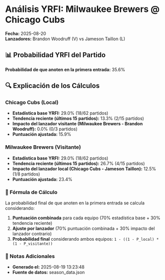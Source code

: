 # Análisis YRFI: Milwaukee Brewers @ Chicago Cubs

**Fecha:** 2025-08-20  
**Lanzadores:** Brandon Woodruff (V) vs Jameson Taillon (L)

## 📊 Probabilidad YRFI del Partido

**Probabilidad de que anoten en la primera entrada:** 35.6%

## 🔍 Explicación de los Cálculos

### Chicago Cubs (Local)
- **Estadística base YRFI:** 29.0% (18/62 partidos)
- **Tendencia reciente (últimos 15 partidos):** 13.3% (2/15 partidos)
- **Impacto del lanzador visitante (Milwaukee Brewers - Brandon Woodruff):** 0.0% (0/3 partidos)
- **Puntuación ajustada:** 15.9%

### Milwaukee Brewers (Visitante)
- **Estadística base YRFI:** 29.0% (18/62 partidos)
- **Tendencia reciente (últimos 15 partidos):** 26.7% (4/15 partidos)
- **Impacto del lanzador local (Chicago Cubs - Jameson Taillon):** 12.5% (1/8 partidos)
- **Puntuación ajustada:** 23.4%

### 📝 Fórmula de Cálculo

La probabilidad final de que anoten en la primera entrada se calcula considerando:
1. **Puntuación combinada** para cada equipo (70% estadística base + 30% tendencia reciente)
2. **Ajuste por lanzador** (70% puntuación combinada + 30% impacto del lanzador contrario)
3. **Probabilidad final** considerando ambos equipos: `1 - ((1 - P_local) * (1 - P_visitante))`

### 📌 Notas Adicionales

- **Generado el:** 2025-08-19 13:23:48
- **Fuente de datos:** season_data.json
